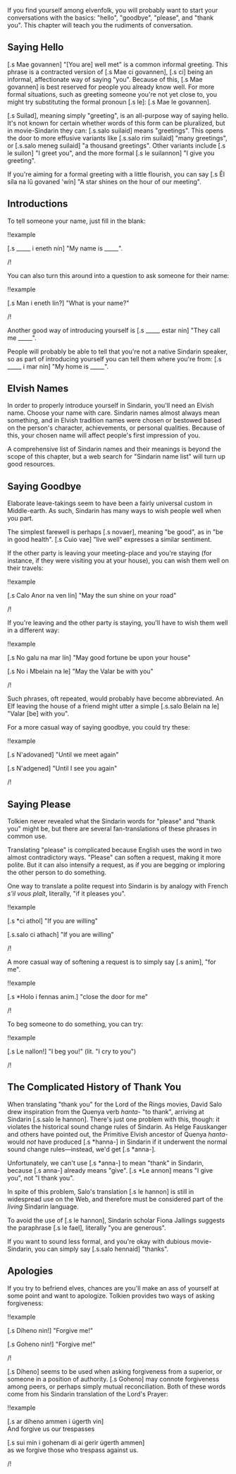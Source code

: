 If you find yourself among elvenfolk, you will probably want
to start your conversations with the basics: "hello", "goodbye",
"please", and "thank you". This chapter will teach you the
rudiments of conversation.

## Saying Hello

[.s Mae govannen] "[You are] well met" is a common informal greeting.
This phrase is a contracted version of [.s Mae ci govannen],
[.s ci] being an informal, affectionate way of saying "you".
Because of this, [.s Mae govannen] is best reserved for
people you already know well. For more formal situations,
such as greeting someone you're not yet close to, you
might try substituting the formal pronoun [.s le]:
[.s Mae le govannen].

[.s Suilad], meaning simply "greeting", is an all-purpose
way of saying hello. It's not known for certain whether words
of this form can be pluralized, but in movie-Sindarin they
can: [.s.salo suilaid] means "greetings". This opens the
door to more effusive variants like [.s.salo rim suilaid]
"many greetings", or [.s.salo meneg suilaid] "a thousand greetings".
Other variants include [.s le suilon] "I greet you", and
the more formal [.s le suilannon] "I give you greeting".

If you're aiming for a formal greeting with a little flourish,
you can say [.s Êl síla na lû govaned 'wín] "A star shines on the hour of our meeting".

## Introductions

To tell someone your name, just fill in the blank:

!!example

[.s _____ i eneth nín] "My name is _____".

/!

You can also turn this around into a question to ask someone
for their name:

!!example

[.s Man i eneth lín?] "What is your name?"

/!

Another good way of introducing yourself is
[.s _____ estar nin] "They call me _____".

People will probably be able to tell that you're not a
native Sindarin speaker, so as part of introducing yourself
you can tell them where you're from:
[.s _____ i mar nín] "My home is _____".

## Elvish Names

In order to properly introduce yourself in Sindarin, you'll
need an Elvish name. Choose your name with care. Sindarin
names almost always mean something, and in Elvish tradition
names were chosen or bestowed based on the person's
character, achievements, or personal qualities. Because of
this, your chosen name will affect people's first impression
of you.

A comprehensive list of Sindarin names and their meanings
is beyond the scope of this chapter, but a web search for
"Sindarin name list" will turn up good resources.

## Saying Goodbye

Elaborate leave-takings seem to have been a fairly universal
custom in Middle-earth. As such, Sindarin has many ways to
wish people well when you part.

The simplest farewell is perhaps [.s novaer], meaning
"be good", as in "be in good health". [.s Cuio vae] "live well"
expresses a similar sentiment.

If the other party is leaving your meeting-place and you're
staying (for instance, if they were visiting you at your house),
you can wish them well on their travels:

!!example

[.s Calo Anor na ven lín] "May the sun shine on your road"

/!

If you're leaving and the other party is staying, you'll
have to wish them well in a different way:

!!example

[.s No galu na mar lín] "May good fortune be upon your house"

[.s No i Mbelain na le] "May the Valar be with you"

/!

Such phrases, oft repeated, would probably have become abbreviated.
An Elf leaving the house of a friend might utter a simple
[.s.salo Belain na le] "Valar [be] with you".

For a more casual way of saying goodbye, you could try these:

!!example

[.s N'adovaned] "Until we meet again"

[.s N'adgened] "Until I see you again"

/!

## Saying Please

Tolkien never revealed what the Sindarin words for "please"
and "thank you" might be, but there are several
fan-translations of these phrases in common use.

Translating "please" is complicated because English uses the
word in two almost contradictory ways. "Please" can soften
a request, making it more polite. But it can also intensify
a request, as if you are begging or imploring the other
person to do something.

One way to translate a polite request into Sindarin is by
analogy with French _s'il vous plaît_, literally, "if it
pleases you".

!!example

[.s \*ci athol] "If you are willing"

[.s.salo ci athach] "If you are willing"

/!

A more casual way of softening a request is to simply say
[.s anim], "for me".

!!example

[.s \*Holo i fennas anim.] "close the door for me"

/!

To beg someone to do something, you can try:

!!example

[.s Le nallon!] "I beg you!" (lit. "I cry to you")

/!

## The Complicated History of Thank You

When translating "thank you" for the Lord of the Rings
movies, David Salo drew inspiration from the Quenya verb
_hanta-_ "to thank", arriving at Sindarin [.s.salo le hannon].
There's just one problem with this, though: it violates the
historical sound change rules of Sindarin.
As Helge Fauskanger and others have pointed out,
the Primitive Elvish ancestor of Quenya _hanta-_ would *not*
have produced [.s \*hanna-] in Sindarin if it underwent the
normal sound change rules—instead, we'd get [.s \*anna-].

Unfortunately, we can't use [.s \*anna-] to mean "thank" in
Sindarin, because [.s anna-] already means "give".
[.s \*Le annon] means "I give you", not "I thank you".

In spite of this problem, Salo's translation [.s le hannon]
is still in widespread use on the Web, and therefore must
be considered part of the _living_ Sindarin language.

To avoid the use of [.s le hannon], Sindarin scholar Fiona
Jallings suggests the paraphrase [.s le fael], literally
"you are generous".

If you want to sound less formal, and you're okay with dubious
movie-Sindarin, you can simply say [.s.salo hennaid] "thanks".

## Apologies

If you try to befriend elves, chances are you'll
make an ass of yourself at some point and want to apologize.
Tolkien provides two ways of asking forgiveness:

!!example

[.s Díheno nin!] "Forgive me!"

[.s Goheno nin!] "Forgive me!"

/!

[.s Díheno] seems to be used when asking forgiveness from
a superior, or someone in a position of authority.
[.s Goheno] may connote forgiveness among peers, or perhaps
simply mutual reconciliation. Both of these words come from
his Sindarin translation of the Lord's Prayer:

!!example

[.s ar díheno ammen i úgerth vin] <br/>
And forgive us our trespasses

[.s sui mín i gohenam di ai gerir úgerth ammen] <br/>
as we forgive those who trespass against us.

/!

<!--
## Vocabulary

- [.s ad-]: prefix meaning "again"
- [.s govan-]: stem of the verb "to meet"
- [.s.salo hanna-]: stem of the verb "to thank"
- [.s le]: "you"; [.s lín] "your" is related.
- [.s mae]: "well"; [.s maer] "good" is related. Often these
  are mutated to [.s vae], [.s vaer].
- [.s na]: preposition meaning "at", "toward", "with"
- [.s suila-]: stem of the verb "to greet"
- [.s suilanna-]: alternative form of "to greet"
-->
